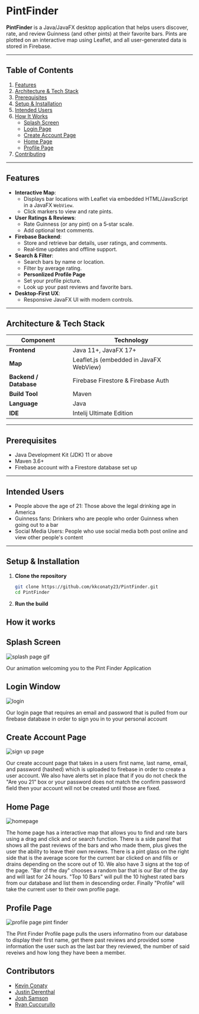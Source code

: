 
# PintFinder

**PintFinder** is a Java/JavaFX desktop application that helps users discover, rate, and review Guinness (and other pints) at their favorite bars. Pints are plotted on an interactive map using Leaflet, and all user-generated data is stored in Firebase.

---

## Table of Contents

1. [Features](#features)  
2. [Architecture & Tech Stack](#architecture--tech-stack)  
3. [Prerequisites](#prerequisites)  
4. [Setup & Installation](#setup--installation)  
5. [Intended Users](#intended-users)  
6. [How It Works](#how-it-works)  
   - [Splash Screen](#splash-screen)  
   - [Login Page](#login-window)  
   - [Create Account Page](#create-account-page)  
   - [Home Page](#home-page)  
   - [Profile Page](#profile-page)  
7. [Contributing](#contributors)    


---

## Features

- **Interactive Map**:  
  - Displays bar locations with Leaflet via embedded HTML/JavaScript in a JavaFX `WebView`.  
  - Click markers to view and rate pints.  
- **User Ratings & Reviews**:  
  - Rate Guinness (or any pint) on a 5‑star scale.  
  - Add optional text comments.  
- **Firebase Backend**:  
  - Store and retrieve bar details, user ratings, and comments.  
  - Real‑time updates and offline support.
- **Search & Filter**:  
  - Search bars by name or location.  
  - Filter by average rating.
  - **Personlized Profile Page**
  - Set your profile picture.
  - Look up your past reviews and favorite bars.
- **Desktop‑First UX**:  
  - Responsive JavaFX UI with modern controls.  
  

---

## Architecture & Tech Stack

| Component                   | Technology                                |
|-----------------------------|-------------------------------------------|
| **Frontend**                | Java 11+, JavaFX 17+                      |
| **Map**                     | Leaflet.js (embedded in JavaFX WebView)   |
| **Backend / Database**      | Firebase Firestore & Firebase Auth        |
| **Build Tool**              | Maven                                     |
| **Language**                | Java                                      |
| **IDE**                     | Intelij Ultimate Edition                  |

---

## Prerequisites

- Java Development Kit (JDK) 11 or above  
- Maven 3.6+  
- Firebase account with a Firestore database set up  

---
## Intended Users

- People above the age of 21: Those above the legal drinking age in America
- Guinness fans: Drinkers who are people who order Guinness when going out to a bar
- Social Media Users: People who use social media both post online and view other people's content

---

## Setup & Installation

1. **Clone the repository**  
   ```bash
   git clone https://github.com/kkconaty23/PintFinder.git
   cd PintFinder
2. **Run the build**


## How it works

## Splash Screen
![splash page gif](https://github.com/user-attachments/assets/b350d19b-741a-4192-8adb-f559a9e81b2e)

Our animation welcoming you to the Pint Finder Application 

## Login Window
![login](https://github.com/user-attachments/assets/03d7c903-e610-4b46-a2f2-206e0b434019)

Our login page that requires an email and password that is pulled from our firebase database in order to sign you in to your personal account

## Create Account Page
![sign up page](https://github.com/user-attachments/assets/9d4a5552-a144-4951-877c-22356eebb210)

Our create account page that takes in a users first name, last name, email, and password (hashed) which is uploaded to firebase in order to create a user account. We also have alerts set in place that if you do not check the "Are you 21" box or your password does not match the confirm password field then your account will not be created until those are fixed.

## Home Page
![homepage](https://github.com/user-attachments/assets/9703fef8-97b9-48cd-99b6-389e433bef16)

The home page has a interactive map that allows you to find and rate bars using a drag and click and or search function. There is a side panel that shows all the past reviews of the bars and who made them, plus gives the user the ability to leave their own reviews. There is a pint glass on the right side that is the average score for the current bar clicked on and fills or drains depending on the score out of 10. We also have 3 signs at the top of the page. "Bar of the day" chooses a random bar that is our Bar of the day and will last for 24 hours. "Top 10 Bars" will pull the 10 highest rated bars from our database and list them in descending order. Finally "Profile" will take the current user to their own profile page.

## Profile Page
![profile page pint finder](https://github.com/user-attachments/assets/971c9e0e-55f1-4098-b467-2725105c2ff1)

The Pint Finder Profile page pulls the users informatino from our database to display their first name, get there past reviews and provided some information  the user such as the last bar they reviewed, the number of said reveiws and how long they have been a member.



## Contributors


- [Kevin Conaty](https://github.com/kkconaty23) 
- [Justin Derenthal](https://github.com/JderenthalCS) 
- [Josh Samson](https://github.com/jsams909) 
- [Ryan Cuccurullo](https://github.com/ryguy0601)



